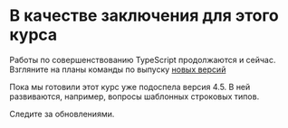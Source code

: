 # В качестве заключения для этого курса

Работы по совершенствованию TypeScript продолжаются и сейчас. Взгляните на планы команды по выпуску [новых версий](https://github.com/microsoft/TypeScript-wiki/blob/main/Roadmap.md)

Пока мы готовили этот курс уже подоспела версия 4.5. В ней развиваются, например, вопросы шаблонных строковых типов.

Следите за обновлениями.
